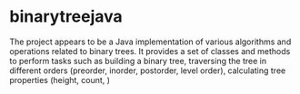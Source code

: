# binarytreejava
The project appears to be a Java implementation of various algorithms and operations related to binary trees. It provides a set of classes and methods to perform tasks such as building a binary tree, traversing the tree in different orders (preorder, inorder, postorder, level order), calculating tree properties (height, count, )
